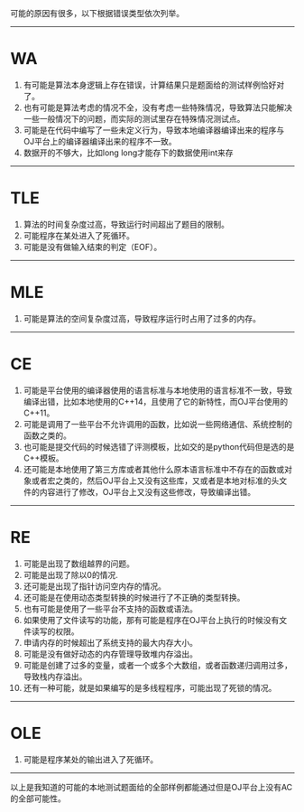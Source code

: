 ﻿可能的原因有很多，以下根据错误类型依次列举。

---
# WA
1. 有可能是算法本身逻辑上存在错误，计算结果只是题面给的测试样例恰好对了。
2. 也有可能是算法考虑的情况不全，没有考虑一些特殊情况，导致算法只能解决一些一般情况下的问题，而实际的测试里存在特殊情况测试点。
3. 可能是在代码中编写了一些未定义行为，导致本地编译器编译出来的程序与OJ平台上的编译器编译出来的程序不一致。
4. 数据开的不够大，比如long long才能存下的数据使用int来存
---
# TLE
1. 算法的时间复杂度过高，导致运行时间超出了题目的限制。
2. 可能程序在某处进入了死循环。
3. 可能是没有做输入结束的判定（EOF）。
---
# MLE
1. 可能是算法的空间复杂度过高，导致程序运行时占用了过多的内存。
---
# CE
1. 可能是平台使用的编译器使用的语言标准与本地使用的语言标准不一致，导致编译出错，比如本地使用的C++14，且使用了它的新特性，而OJ平台使用的C++11。
2. 可能是调用了一些平台不允许调用的函数，比如说一些网络通信、系统控制的函数之类的。
3. 也可能是提交代码的时候选错了评测模板，比如交的是python代码但是选的是C++模板。
4. 还可能是本地使用了第三方库或者其他什么原本语言标准中不存在的函数或对象或者宏之类的，然后OJ平台上又没有这些库，又或者是本地对标准的头文件的内容进行了修改，OJ平台上又没有这些修改，导致编译出错。
---
# RE
1. 可能是出现了数组越界的问题。
2. 可能是出现了除以0的情况.
3. 还可能是出现了指针访问空内存的情况。
4. 还可能是在使用动态类型转换的时候进行了不正确的类型转换。
5. 也有可能是使用了一些平台不支持的函数或语法。
6. 如果使用了文件读写的功能，那有可能是程序在OJ平台上执行的时候没有文件读写的权限。
7. 申请内存的时候超出了系统支持的最大内存大小。
8. 可能是没有做好动态的内存管理导致堆内存溢出。
9. 可能是创建了过多的变量，或者一个或多个大数组，或者函数递归调用过多，导致栈内存溢出。
10. 还有一种可能，就是如果编写的是多线程程序，可能出现了死锁的情况。
---
# OLE
1. 可能是程序某处的输出进入了死循环。
---
以上是我知道的可能的本地测试题面给的全部样例都能通过但是OJ平台上没有AC的全部可能性。